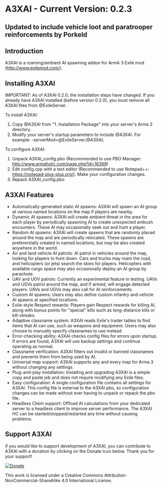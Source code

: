A3XAI - Current Version: 0.2.3
=====
Updated to include vehicle loot and paratrooper reinforcements by Porkeld
---

Introduction
---
A3XAI is a roaming/ambient AI spawning addon for ArmA 3 Exile mod (http://www.exilemod.com/).

Installing A3XAI
---
IMPORTANT: As of A3XAI 0.2.0, the installation steps have changed. If you already have A3XAI installed (before version 0.2.0), you must remove all A3XAI files from @ExileServer.

To install A3XAI:

1. Copy @A3XAI from "1. Installation Package" into your server's Arma 3 directory.
2. Modify your server's startup parameters to include @A3XAI. For example: -serverMod=@ExileServer;@A3XAI;

To configure A3XAI:

1. Unpack A3XAI_config.pbo (Recommended to use PBO Manager: http://www.armaholic.com/page.php?id=16369)
2. Edit config.cpp with a text editor (Recommended to use Notepad++: https://notepad-plus-plus.org/). Make your configuration changes.
3. Repack A3XAI_config.pbo

A3XAI Features
---

* Automatically-generated static AI spawns: A3XAI will spawn an AI group at various named locations on the map if players are nearby.
* Dynamic AI spawns: A3XAI will create ambient threat in the area for each player by periodically spawning AI to create unexpected ambush encounters. These AI may occasionally seek out and hunt a player.
* Random AI spawns: A3XAI will create spawns that are randomly placed around the map and are periodically relocated. These spawns are preferentially created in named locations, but may be also created anywhere in the world.
* Air and land vehicle AI patrols: AI patrol in vehicles around the map, looking for players to hunt down. Cars and trucks may roam the road, and helicopters (or jets) search the skies for players. Helicopters with available cargo space may also occasionally deploy an AI group by parachute.
* UAV and UGV patrols: Currently an experimental feature in testing. UAVs and UGVs patrol around the map, and if armed, will engage detected players. UAVs and UGVs may also call for AI reinforcements.
* Custom AI spawns: Users may also define custom infantry and vehicle AI spawns at specified locations.
* Exile-style Respect rewards: Players gain Respect rewards for killing AI, along with bonus points for "special" kills such as long-distance kills or kill-streaks.
* Adaptive classname system: A3XAI reads Exile's trader tables to find items that AI can use, such as weapons and equipment. Users may also choose to manually specify classnames to use instead.
* Error-checking ability: A3XAI checks config files for errors upon startup. If errors are found, A3XAI will use backup settings and continue operating as normal.
* Classname verification: A3XAI filters out invalid or banned classnames and prevents them from being used by AI.
* Universal map support: A3XAI supports any and every map for Arma 3 without changing any settings.
* Plug-and-play installation: Installing and upgrading A3XAI is a simple copy and paste job and does not require modifying any Exile files.
* Easy configuration: A single configuration file contains all settings for A3XAI. This config file is external to the A3XAI pbo, so configuration changes can be made without ever having to unpack or repack the pbo file.
* Headless Client support: Offload AI calculations from your dedicated server to a headless client to improve server performance. The A3XAI HC can be started/stopped/restarted any time without causing problems.

Support A3XAI
---
if you would like to support development of A3XAI, you can contribute to A3XAI with a donation by clicking on the Donate Icon below. Thank you for your support!

[![Donate](https://www.paypalobjects.com/en_US/i/btn/btn_donate_LG.gif)](https://www.paypal.com/cgi-bin/webscr?cmd=_s-xclick&hosted_button_id=9PESMPV4SQFDJ)


This work is licensed under a Creative Commons Attribution-NonCommercial-ShareAlike 4.0 International License.
